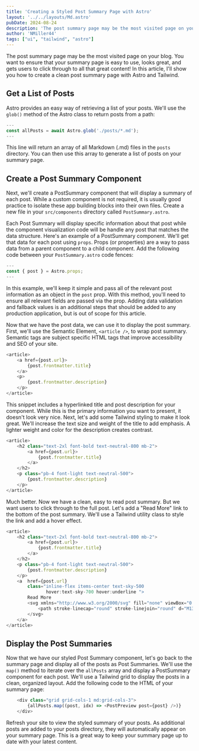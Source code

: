 ```yaml
---
title: 'Creating a Styled Post Summary Page with Astro'
layout: '../../layouts/Md.astro'
pubDate: 2024-08-24
description: 'The post summary page may be the most visited page on your blog. In this article, I''ll show you how to create a clean post summary page with Astro and Tailwind.'
author: 'NMiller44'
tags: ["ui", "tailwind", "astro"]
---
```

The post summary page may be the most visited page on your blog. You want to ensure that your summary page is easy to use, looks great, and gets users to click through to all that great content! In this article, I'll show you how to create a clean post summary page with Astro and Tailwind.

## Get a List of Posts

Astro provides an easy way of retrieving a list of your posts. We'll use the `glob()` method of the Astro class to return posts from a path:

```js
---
const allPosts = await Astro.glob('./posts/*.md');
---
```

This line will return an array of all Markdown (.md) files in the `posts` directory. You can then use this array to generate a list of posts on your summary page.

## Create a Post Summary Component

Next, we'll create a PostSummary component that will display a summary of each post. While a custom component is not required, it is usually good practice to isolate these app building blocks into their own files. Create a new file in your `src/components` directory called `PostSummary.astro`.

Each Post Summary will display specific information about that post while the component visualization code will be handle any post that matches the data structure. Here's an example of a PostSummary component. We'll get that data for each post using `props`. Props (or properties) are a way to pass data from a parent component to a child component. Add the following code between your `PostSummary.astro` code fences:

```js
---
const { post } = Astro.props;
---
```

In this example, we'll keep it simple and pass all of the relevant post information as an object in the `post` prop. With this method, you'll need to ensure all relevant fields are passed via the prop. Adding data validation and fallback values is an additional steps that should be added to any production application, but is out of scope for this article.

Now that we have the post data, we can use it to display the post summary. First, we'll use the Semantic Element, `<article />`, to wrap post summary. Semantic tags are subject specific HTML tags that improve accessibility and SEO of your site. 

```js
<article>
    <a href={post.url}>
        {post.frontmatter.title}
    </a>
    <p>
        {post.frontmatter.description}
    </p>
</article>
```

This snippet includes a hyperlinked title and post description for your component. While this is the primary information you want to present, it doesn't look very nice. Next, let's add some Tailwind styling to make it look great. We'll increase the text size and weight of the title to add emphasis. A lighter weight and color for the description creates contrast. 

```js
<article>
    <h2 class="text-2xl font-bold text-neutral-800 mb-2">
        <a href={post.url}>
            {post.frontmatter.title}
        </a>
    </h2>
    <p class="pb-4 font-light text-neutral-500">
        {post.frontmatter.description}
    </p>
</article>
```

Much better. Now we have a clean, easy to read post summary. But we want users to click through to the full post. Let's add a "Read More" link to the bottom of the post summary. We'll use a Tailwind utility class to style the link and add a hover effect.

```js
<article>
    <h2 class="text-2xl font-bold text-neutral-800 mb-2">
        <a href={post.url}>
            {post.frontmatter.title}
        </a>
    </h2>
    <p class="pb-4 font-light text-neutral-500">
        {post.frontmatter.description}
    </p>
    <a  href={post.url}
        class="inline-flex items-center text-sky-500
               hover:text-sky-700 hover:underline ">
        Read More
        <svg xmlns="http://www.w3.org/2000/svg" fill="none" viewBox="0 0 24 24" stroke-width="1.5" stroke="currentColor" class="size-4 mt-1 ml-1">
            <path stroke-linecap="round" stroke-linejoin="round" d="M13.5 4.5 21 12m0 0-7.5 7.5M21 12H3" />
        </svg>
    </a>
</article>
```

## Display the Post Summaries

Now that we have our styled Post Summary component, let's go back to the summary page and display all of the posts as Post Summaries. We'll use the `map()` method to iterate over the `allPosts` array and display a PostSummary component for each post. We'll use a Tailwind grid to display the posts in a clean, organized layout. Add the following code to the HTML of your summary page:

```js
    <div class="grid grid-cols-1 md:grid-cols-3">
        {allPosts.map((post, idx) => <PostPreview post={post} />)}
    </div>
```

Refresh your site to view the styled summary of your posts. As additional posts are added to your posts directory, they will automatically appear on your summary page. This is a great way to keep your summary page up to date with your latest content.
